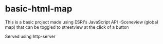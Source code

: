 # basic-html-map
 
 This is a basic project made using ESRI's JavaScript API
 -Sceneview (global map) that can be toggled to streetview at the click of a button
 
 Served using http-server
